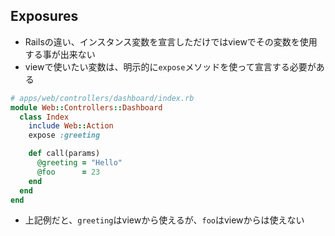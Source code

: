 
## Exposures

* Railsの違い、インスタンス変数を宣言しただけではviewでその変数を使用する事が出来ない
* viewで使いたい変数は、明示的に`expose`メソッドを使って宣言する必要がある

```ruby
# apps/web/controllers/dashboard/index.rb
module Web::Controllers::Dashboard
  class Index
    include Web::Action
    expose :greeting

    def call(params)
      @greeting = "Hello"
      @foo      = 23
    end
  end
end
```
* 上記例だと、`greeting`はviewから使えるが、`foo`はviewからは使えない
